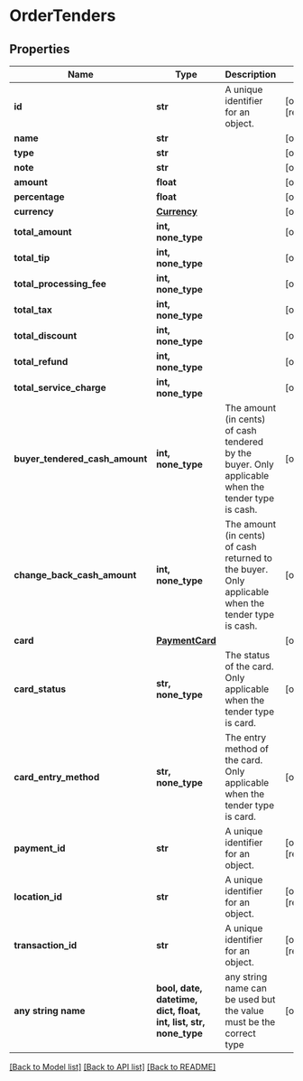 # OrderTenders


## Properties
Name | Type | Description | Notes
------------ | ------------- | ------------- | -------------
**id** | **str** | A unique identifier for an object. | [optional] [readonly] 
**name** | **str** |  | [optional] 
**type** | **str** |  | [optional] 
**note** | **str** |  | [optional] 
**amount** | **float** |  | [optional] 
**percentage** | **float** |  | [optional] 
**currency** | [**Currency**](Currency.md) |  | [optional] 
**total_amount** | **int, none_type** |  | [optional] 
**total_tip** | **int, none_type** |  | [optional] 
**total_processing_fee** | **int, none_type** |  | [optional] 
**total_tax** | **int, none_type** |  | [optional] 
**total_discount** | **int, none_type** |  | [optional] 
**total_refund** | **int, none_type** |  | [optional] 
**total_service_charge** | **int, none_type** |  | [optional] 
**buyer_tendered_cash_amount** | **int, none_type** | The amount (in cents) of cash tendered by the buyer. Only applicable when the tender type is cash. | [optional] 
**change_back_cash_amount** | **int, none_type** | The amount (in cents) of cash returned to the buyer. Only applicable when the tender type is cash. | [optional] 
**card** | [**PaymentCard**](PaymentCard.md) |  | [optional] 
**card_status** | **str, none_type** | The status of the card. Only applicable when the tender type is card. | [optional] 
**card_entry_method** | **str, none_type** | The entry method of the card. Only applicable when the tender type is card. | [optional] 
**payment_id** | **str** | A unique identifier for an object. | [optional] [readonly] 
**location_id** | **str** | A unique identifier for an object. | [optional] [readonly] 
**transaction_id** | **str** | A unique identifier for an object. | [optional] [readonly] 
**any string name** | **bool, date, datetime, dict, float, int, list, str, none_type** | any string name can be used but the value must be the correct type | [optional]

[[Back to Model list]](../../README.md#documentation-for-models) [[Back to API list]](../../README.md#documentation-for-api-endpoints) [[Back to README]](../../README.md)


